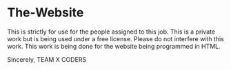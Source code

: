 The-Website
===========
This is strictly for use for the people assigned to this job. This is a private work but is being used under a free
license. Please do not interfere with this work. This work is being done for the website being programmed in HTML.

Sincerely,
TEAM X CODERS
